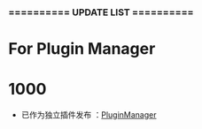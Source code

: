###  ==========  UPDATE LIST  ==========  ###
# For Plugin Manager
# 1000
- 已作为独立插件发布 ：[PluginManager](https://www.notion.so/dunhou/Plugin-Manager-72c5fe979541467187af2060fe330e80)

